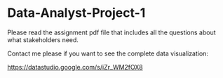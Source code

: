 # Data-Analyst-Project-1

Please read the assignment pdf file that includes all the questions about what stakeholders need.

Contact me please if you want to see the complete data visualization:

https://datastudio.google.com/s/iZr_WM2fOX8

